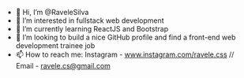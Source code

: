 - 👋 Hi, I’m @RaveleSilva
- 👀 I’m interested in fullstack web development
- 🌱 I’m currently learning ReactJS and Bootstrap
- 💞️ I’m looking to build a nice GitHub profile and find a front-end web development trainee job
- 📫 How to reach me: Instagram - www.instagram.com/ravele.css // Email - ravele.cs@gmail.com

<!---
RaveleSilva/RaveleSilva is a ✨ special ✨ repository because its `README.md` (this file) appears on your GitHub profile.
You can click the Preview link to take a look at your changes.
--->
